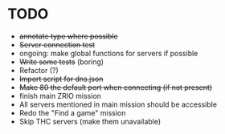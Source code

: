 # TODO

* ~~annotate type where possible~~
* ~~Server connection test~~
* ongoing: make global functions for servers if possible
* ~~Write some tests~~ (boring)
* Refactor (?)
* ~~Import script for dns.json~~
* ~~Make 80 the default port when connecting (if not present)~~
* finish main ZRIO mission
* All servers mentioned in main mission should be accessible
* Redo the "Find a game" mission
* Skip THC servers (make them unavailable)

